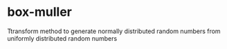 # box-muller
Ttransform method to generate normally distributed random numbers from uniformly distributed random numbers
